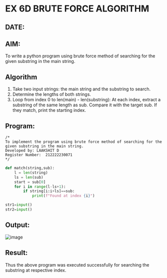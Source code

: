 # EX 6D BRUTE FORCE ALGORITHM
## DATE:
## AIM:
To write a python program using brute force method of searching for the given substring in the main string.

## Algorithm
1. Take two input strings: the main string and the substring to search.
2. Determine the lengths of both strings.
3. Loop from index 0 to len(main) - len(substring):
      At each index, extract a substring of the same length as sub.
      Compare it with the target sub.
      If they match, print the starting index.
   
## Program:
```
/*
To implement the program using brute force method of searching for the given substring in the main string.
Developed by: LAAKSHIT D
Register Number:  212222230071
*/
```
```py
def match(string,sub):
    l = len(string)
    ls = len(sub)
    start = sub[0]
    for i in range(l-ls+1):
        if string[i:i+ls]==sub:
            print(f"Found at index {i}")

str1=input()
str2=input()
```

## Output:

![image](https://github.com/user-attachments/assets/cff954c4-4f32-4345-8d84-45ea00afe04e)

## Result:
Thus the above program was executed successfully for searching the substring at respective index.
